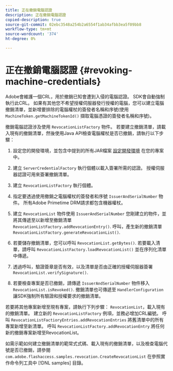 ```yaml
---
title: 正在撤銷電腦認證
description: 正在撤銷電腦認證
copied-description: true
source-git-commit: 02ebc3548a254b2a6554f1ab34afbb3ea5f09bb8
workflow-type: tm+mt
source-wordcount: '374'
ht-degree: 0%

---
```


# 正在撤銷電腦認證 {#revoking-machine-credentials}

Adobe會維護一個CRL，用於撤銷已知會遭到入侵的電腦認證。 SDK會自動強制執行此CRL。 如果有其他您不希望授權伺服器發行授權的電腦，您可以建立電腦撤銷清單，並新增要排除的電腦權杖的簽發者名稱和序號(使用 `MachineToken.getMachineTokenId()` 擷取電腦憑證的簽發者名稱和序號)。

撤銷電腦認證涉及使用 `RevocationListFactory` 物件。 若要建立撤銷清單，請載入現有的撤銷清單，然後使用Java API檢查電腦權杖是否已撤銷，請執行以下步驟：

1. 設定您的開發環境，並包含中提到的所有JAR檔案 [設定開發環境](../../protecting-content/setting-up-the-sdk/setup-dev-env.md) 在您的專案中。
1. 建立 `ServerCredentialFactory` 執行個體以載入簽署所需的認證。 授權伺服器認證可用來簽署撤銷清單。
1. 建立 `RevocationListFactory` 執行個體。
1. 指定要透過使用撤銷之電腦權杖的簽發者和序號 `IssuerAndSerialNumber` 物件。 所有Adobe Primetime DRM請求都包含機器權杖。
1. 建立 `RevocationList` 物件使用 `IssuerAndSerialNumber` 您剛建立的物件，並將其傳遞至以新增至撤銷清單 `RevocationListFactory.addRevocationEntry()`. 呼叫，產生新的撤銷清單 `RevocationListFactory.generateRevocationList()`.

1. 若要儲存撤銷清單，您可以呼叫 `RevocationList.getBytes()`. 若要載入清單，請呼叫 `RevocationListFactory.loadRevocationList()` 並在序列化清單中傳遞。

1. 透過呼叫，驗證簽章是否有效，以及清單是否由正確的授權伺服器簽署 `RevocationList.verifySignature()`.
1. 若要檢查專案是否已撤銷，請傳遞 `IssuerAndSerialNumber` 物件移入 `RevocationList.isRevoked()`. 撤銷清單也可傳遞至 `HandlerConfiguration` 讓SDK強制所有驗證和授權要求的撤銷清單。

若要將其他專案新增至現有專案，請執行下列步驟： `RevocationList`，載入現有的撤銷清單。 建立新的 `RevocationListFactory` 例項，並務必增加CRL編號。 呼叫 `RevocationListFactioryEntries.addRevocationEntries` 將舊清單中的所有專案新增至新清單。 呼叫 `RevocationListFactory.addRevocationEntry` 將任何新的撤銷專案新增至RevocationList。

如需示範如何建立撤銷清單的範常式式碼、載入現有的撤銷清單，以及檢查電腦代號是否已撤銷，請參閱 `com.adobe.flashaccess.samples.revocation.CreateRevocationList` 在參照實作命令列工具中 [!DNL samples] 目錄。
